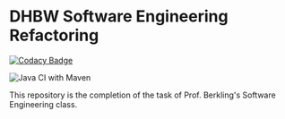 # DHBW Software Engineering Refactoring

[![Codacy Badge](https://api.codacy.com/project/badge/Grade/18c7a95dbc3146babd9815f63c5b6aca)](https://app.codacy.com/manual/lucaschimweg/dhbw-se-refactoring?utm_source=github.com&utm_medium=referral&utm_content=lucaschimweg/dhbw-se-refactoring&utm_campaign=Badge_Grade_Settings)

![Java CI with Maven](https://github.com/lucaschimweg/dhbw-se-refactoring/workflows/Java%20CI%20with%20Maven/badge.svg)

This repository is the completion of the task of Prof. Berkling's Software Engineering class.